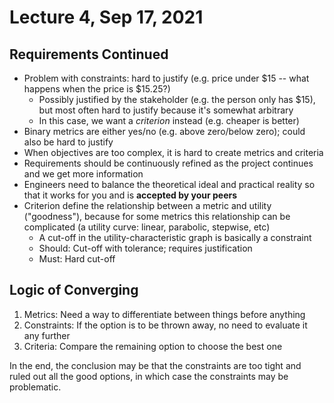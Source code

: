 # Lecture 4, Sep 17, 2021

## Requirements Continued

* Problem with constraints: hard to justify (e.g. price under \$15 -- what happens when the price is \$15.25?)
	* Possibly justified by the stakeholder (e.g. the person only has \$15), but most often hard to justify because it's somewhat arbitrary
	* In this case, we want a *criterion* instead (e.g. cheaper is better)
* Binary metrics are either yes/no (e.g. above zero/below zero); could also be hard to justify
* When objectives are too complex, it is hard to create metrics and criteria
* Requirements should be continuously refined as the project continues and we get more information
* Engineers need to balance the theoretical ideal and practical reality so that it works for you and is **accepted by your peers**
* Criterion define the relationship between a metric and utility ("goodness"), because for some metrics this relationship can be complicated (a utility curve: linear, parabolic, stepwise, etc)
	* A cut-off in the utility-characteristic graph is basically a constraint
	* Should: Cut-off with tolerance; requires justification
	* Must: Hard cut-off

## Logic of Converging

1. Metrics: Need a way to differentiate between things before anything
2. Constraints: If the option is to be thrown away, no need to evaluate it any further
3. Criteria: Compare the remaining option to choose the best one

In the end, the conclusion may be that the constraints are too tight and ruled out all the good options, in which case the constraints may be problematic.

